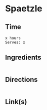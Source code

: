 # Spaetzle

## Time 
```
x hours
Serves: x
```

## Ingredients
```

```


## Directions
```

```


## Link(s)
```

```

